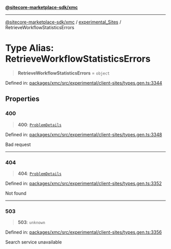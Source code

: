 [**@sitecore-marketplace-sdk/xmc**](../../../../README.md)

***

[@sitecore-marketplace-sdk/xmc](../../../../README.md) / [experimental\_Sites](../README.md) / RetrieveWorkflowStatisticsErrors

# Type Alias: RetrieveWorkflowStatisticsErrors

> **RetrieveWorkflowStatisticsErrors** = `object`

Defined in: [packages/xmc/src/experimental/client-sites/types.gen.ts:3344](https://github.com/Sitecore/marketplace-sdk/blob/main/packages/xmc/src/experimental/client-sites/types.gen.ts#L3344)

## Properties

### 400

> **400**: [`ProblemDetails`](ProblemDetails.md)

Defined in: [packages/xmc/src/experimental/client-sites/types.gen.ts:3348](https://github.com/Sitecore/marketplace-sdk/blob/main/packages/xmc/src/experimental/client-sites/types.gen.ts#L3348)

Bad request

***

### 404

> **404**: [`ProblemDetails`](ProblemDetails.md)

Defined in: [packages/xmc/src/experimental/client-sites/types.gen.ts:3352](https://github.com/Sitecore/marketplace-sdk/blob/main/packages/xmc/src/experimental/client-sites/types.gen.ts#L3352)

Not found

***

### 503

> **503**: `unknown`

Defined in: [packages/xmc/src/experimental/client-sites/types.gen.ts:3356](https://github.com/Sitecore/marketplace-sdk/blob/main/packages/xmc/src/experimental/client-sites/types.gen.ts#L3356)

Search service unavailable
